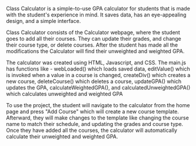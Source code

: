 Class Calculator is a simple-to-use GPA calculator for students that is made with the student's experience in mind. It saves data, has an eye-appealing design, and a simple interface.

Class Calculator consists of the Calculator webpage, where the student goes to add all their courses. They can update their grades, and change their course type, or delete courses. After the student has made all the modifications the Calculator will find their unweighted and weighted GPA.

The calculator was created using HTML, Javascript, and CSS. 
The main.js has functions like - 
webLoaded() which loads saved data, 
editValue() which is invoked when a value in a course is changed,
createDiv() which creates a new course,
deleteCourse() which deletes a course,
updateGPA() which updates the GPA, 
calculateWeightedGPA(), and calculatedUnweightedGPA() which calculates unweighted and weighted GPA

To use the project, the student will navigate to the calculator from the home page and press "Add Course" which will create a new course template. Afterward, they will make changes to the template like changing the course name to match their schedule, and updating the grades and course type. Once they have added all the courses, the calculator will automatically calculate their unweighted and weighted GPA. 

